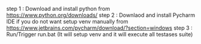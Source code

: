 step 1 : Download and install python from https://www.python.org/downloads/
step 2 : Downlaod and install Pycharm IDE if you do not want setup venv manually from https://www.jetbrains.com/pycharm/download/?section=windows
step 3 : Run/Trigger run.bat (It will setup venv and it will execute all testases suite)
